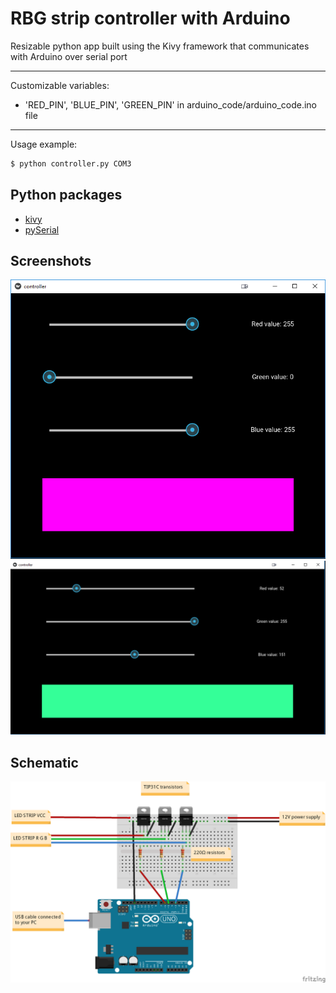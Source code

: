 # RBG strip controller with Arduino

Resizable python app built using the Kivy framework that communicates with Arduino over serial port

----
Customizable variables:

- 'RED_PIN', 'BLUE_PIN', 'GREEN_PIN' in arduino_code/arduino_code.ino file

----
Usage example:

```python
$ python controller.py COM3
```

## Python packages

- [kivy](https://kivy.org/#download)
- [pySerial](http://pyserial.readthedocs.io/en/latest/pyserial.html)

## Screenshots

![SCREENSHOT1](pictures/screenshot.png)
![SCREENSHOT2](pictures/screenshot2.png)

## Schematic

![ARDUINO SCHEMATIC](pictures/Schematic.png)